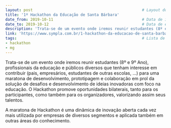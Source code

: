 ```yaml
---
layout: post                                                # Layout do post, deixar por padrão post.
title: '1º Hackathon da Educação de Santa Bárbara'                     # Título da conferência.
date_from: 2019-10-11                                       # Data de início da conferência no formado yyyy-mm-dd sem aspas.
date_to: 2019-10-12                                         # Data de encerramento da conferência no formado yyyy-mm-dd sem aspas.
description: 'Trata-se de um evento onde iremos reunir estudantes (8º e 9º Ano), profissionais da educação e públicos diversos que tenham interesse em contribuir (pais, empresários, estudantes de outras escolas, ...) para uma maratona de desenvolvimento, prototipagem e colaboração em prol da solução de desafios e desenvolvimento de ideias inovadoras com foco na educação.'    # Descrição da conferência.
link: 'https://www.sympla.com.br/1-hackathon-da-educacao-de-santa-barbara__661568'                      # Link oficial da conferência.
tags:                                                       # Lista de tags associadas a sua conferência. Ex: Linguagem (js) e estado (sp). Caso seja mais de uma linguagem use apenas geral.
- hackathon
- mg
---
```

Trata-se de um evento onde iremos reunir estudantes (8º e 9º Ano), profissionais da educação e públicos diversos que tenham interesse em contribuir (pais, empresários, estudantes de outras escolas, ...) para uma maratona de desenvolvimento, prototipagem e colaboração em prol da solução de desafios e desenvolvimento de ideias inovadoras com foco na educação. O Hackathon promove oportunidades bilaterais, tanto para os participantes, como também para os organizadores, valorizando assim seus talentos.

A maratona de Hackathon é uma dinâmica de inovação aberta cada vez mais utilizada por empresas de diversos segmentos e aplicada também em outras áreas do conhecimento.

